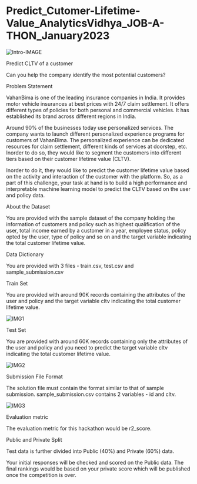 # Predict_Cutomer-Lifetime-Value_AnalyticsVidhya_JOB-A-THON_January2023

![Intro-IMAGE](https://user-images.githubusercontent.com/84449238/218296243-63154b6d-92dd-43b7-abd9-4302a420deaf.JPG)



Predict CLTV of a customer

Can you help the company identify the most potential customers?

Problem Statement


VahanBima is one of the leading insurance companies in India. It provides motor vehicle insurances at best prices with 24/7 claim settlement.  It offers different types of policies for  both personal and commercial vehicles. It has established its brand across different regions in India. 

Around 90% of the businesses today use personalized services. The company wants to launch different personalized experience programs for customers of VahanBima. The personalized experience can be dedicated resources for claim settlement, different kinds of services at doorstep, etc. Inorder to do so, they would like to segment the customers into different tiers based on their customer lifetime value (CLTV).

Inorder to do it, they would like to predict the customer lifetime value based on the activity and interaction of the customer with the platform. So, as a part of this challenge, your task at hand is to build a high performance and interpretable machine learning model to predict the CLTV based on the user and policy data.


About the Dataset

You are provided with the sample dataset of the company holding the information of customers and policy such as highest qualification of the user, total income earned by a customer in a year, employee status,  policy opted by the user, type of policy and so on and the target variable indicating the total customer lifetime value.


Data Dictionary

You are provided with 3 files - train.csv, test.csv and sample_submission.csv

Train Set

You are provided with around 90K records containing the attributes of the user and policy and the target variable cltv indicating the total customer lifetime value.

![IMG1](https://user-images.githubusercontent.com/84449238/213535976-d4899db5-1ad0-4f10-9fe3-0ce4244749d9.JPG)

Test Set

You are provided with around 60K records containing only the attributes of the user and policy and you need to predict the target variable cltv indicating the total customer lifetime value.

![IMG2](https://user-images.githubusercontent.com/84449238/213536032-087a2ecd-b7d5-4139-9120-e796ed6b9d4a.JPG)

Submission File Format

The solution file must contain the format similar to that of sample submission. sample_submission.csv contains 2 variables - id and cltv. 

![IMG3](https://user-images.githubusercontent.com/84449238/213536096-dc9343f0-7467-4256-9256-324816a75d52.JPG)

Evaluation metric

The evaluation metric for this hackathon would be r2_score.


Public and Private Split

Test data is further divided into Public (40%) and Private (60%) data. 

Your initial responses will be checked and scored on the Public data. The final rankings would be based on your private score which will be published once the competition is over.
